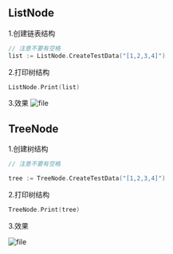 ## ListNode

1.创建链表结构

```go
// 注意不要有空格
list := ListNode.CreateTestData("[1,2,3,4]")
```

2.打印树结构

```go
ListNode.Print(list)
```

3.效果
![file](https://www.hanjiaxin.com/upload/tree-structure.png)



## TreeNode

1.创建树结构

```go
// 注意不要有空格

tree := TreeNode.CreateTestData("[1,2,3,4]")
```

2.打印树结构

```go
TreeNode.Print(tree)
```

3.效果

![file](https://www.hanjiaxin.com/upload/tree-structure.png)